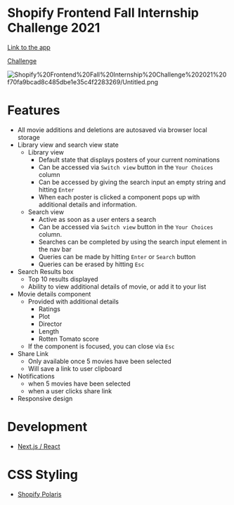 # Shopify Frontend Fall Internship Challenge 2021

[Link to the app](https://shopify.tyrus.im/)

[Challenge](https://docs.google.com/document/d/1SdR9rQpocsH5rPTOcxr9noqHRld5NJlylKO9Hf94U8U/edit#heading=h.31w9woubunro)

![Shopify%20Frontend%20Fall%20Internship%20Challenge%202021%20f70fa9bcad8c485dbe1e35c4f2283269/Untitled.png](Shopify%20Frontend%20Fall%20Internship%20Challenge%202021%20f70fa9bcad8c485dbe1e35c4f2283269/Untitled.png)

# Features

- All movie additions and deletions are autosaved via browser local storage
- Library view and search view state
    - Library view
        - Default state that displays posters of your current nominations
        - Can be accessed via `Switch view` button in the `Your Choices` column
        - Can be accessed by giving the search input an empty string and hitting `Enter`
        - When each poster is clicked a component pops up with additional details and information.
    - Search view
        - Active as soon as a user enters a search
        - Can be accessed via `Switch view` button in the `Your Choices` column.
        - Searches can be completed by using the search input element in the nav bar
        - Queries can be made by hitting `Enter` or `Search` button
        - Queries can be erased by hitting `Esc`
- Search Results box
    - Top 10 results displayed
    - Ability to view additional details of movie, or add it to your list
- Movie details component
    - Provided with additional details
        - Ratings
        - Plot
        - Director
        - Length
        - Rotten Tomato score
    - If the component is focused, you can close via `Esc`
- Share Link
    - Only available once 5 movies have been selected
    - Will save a link to user clipboard
- Notifications
    - when 5 movies have been selected
    - when a user clicks share link
- Responsive design

# Development

- [Next.js / React](https://nextjs.org/)

# CSS Styling

- [Shopify Polaris](https://github.com/Shopify/polaris-tokens)